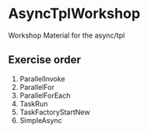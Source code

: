 # AsyncTplWorkshop
Workshop Material for the async/tpl

## Exercise order

1. ParallelInvoke
1. ParallelFor
1. ParallelForEach
1. TaskRun
1. TaskFactoryStartNew
1. SimpleAsync